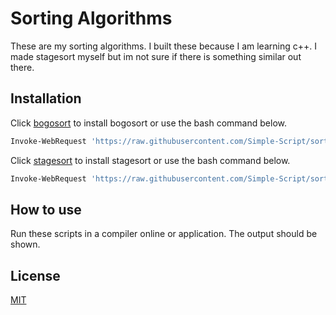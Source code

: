 # Sorting Algorithms

These are my sorting algorithms. I built these because I am learning c++. I made stagesort myself but im not sure if there is something similar out there.

## Installation

Click [bogosort](https://Simple-Script.github.io/sorting-algorithms/bogosort.cpp) to install bogosort or use the bash command below.

```bash
Invoke-WebRequest 'https://raw.githubusercontent.com/Simple-Script/sorting-algorithms/main/bogosort.cpp' -OutFile ./bogosort.cpp
```
Click [stagesort](https://Simple-Script.github.io/sorting-algorithms/stagesort.cpp) to install stagesort or use the bash command below.

```bash
Invoke-WebRequest 'https://raw.githubusercontent.com/Simple-Script/sorting-algorithms/main/stagesort.cpp' -OutFile ./bogosort.cpp
```

## How to use

Run these scripts in a compiler online or application. The output should be shown.

## License

[MIT](https://choosealicense.com/licenses/mit/)
